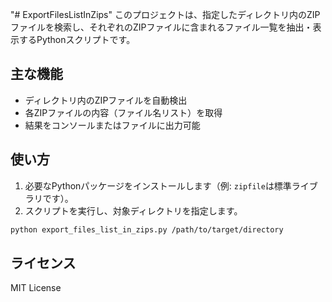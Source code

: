 "# ExportFilesListInZips" 
このプロジェクトは、指定したディレクトリ内のZIPファイルを検索し、それぞれのZIPファイルに含まれるファイル一覧を抽出・表示するPythonスクリプトです。

## 主な機能

- ディレクトリ内のZIPファイルを自動検出
- 各ZIPファイルの内容（ファイル名リスト）を取得
- 結果をコンソールまたはファイルに出力可能

## 使い方

1. 必要なPythonパッケージをインストールします（例: `zipfile`は標準ライブラリです）。
2. スクリプトを実行し、対象ディレクトリを指定します。

```bash
python export_files_list_in_zips.py /path/to/target/directory
```

## ライセンス

MIT License
